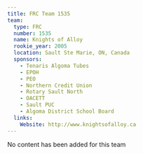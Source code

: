 ```yaml
---
title: FRC Team 1535
team:
  type: FRC
  number: 1535
  name: Knights of Alloy
  rookie_year: 2005
  location: Sault Ste Marie, ON, Canada
  sponsors:
    - Tenaris Algoma Tubes
    - EPOH
    - PEO
    - Northern Credit Union
    - Rotary Sault North
    - OACETT
    - Sault PUC
    - Algoma District School Board
  links:
    Website: http://www.knightsofalloy.ca
---
```

No content has been added for this team